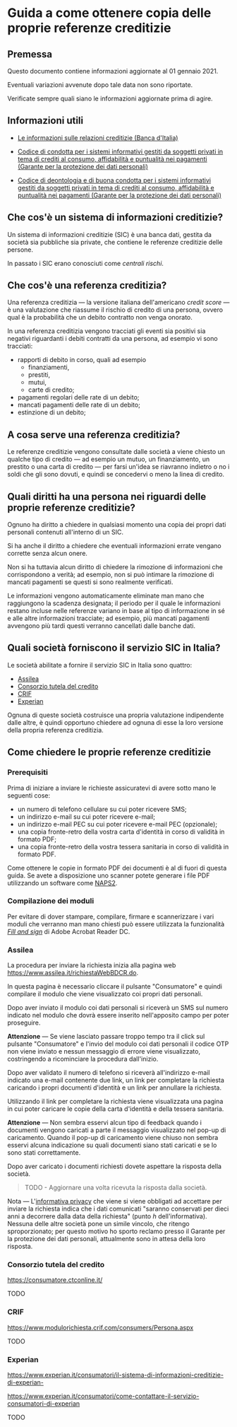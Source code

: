 # Guida a come ottenere copia delle proprie referenze creditizie

## Premessa

Questo documento contiene informazioni aggiornate al 01 gennaio 2021.

Eventuali variazioni avvenute dopo tale data non sono riportate.

Verificate sempre quali siano le informazioni aggiornate prima di agire.

## Informazioni utili

- [Le informazioni sulle relazioni creditizie (Banca d'Italia)](https://economiapertutti.bancaditalia.it/informazioni-di-base/relazioni-creditizie/)

- [Codice di condotta per i sistemi informativi gestiti da soggetti privati in tema di crediti al consumo, affidabilità e puntualità nei pagamenti (Garante per la protezione dei dati personali)](https://www.garanteprivacy.it/web/guest/home/docweb/-/docweb-display/docweb/9141941)

- [Codice di deontologia e di buona condotta per i sistemi informativi gestiti da soggetti privati in tema di crediti al consumo, affidabilità e puntualità nei pagamenti (Garante per la protezione dei dati personali)](https://www.garanteprivacy.it/web/guest/home/docweb/-/docweb-display/docweb/1556693)

## Che cos'è un sistema di informazioni creditizie?

Un sistema di informazioni creditizie (SIC) è una banca dati, gestita da società sia pubbliche sia private, che contiene le referenze creditizie delle persone.

In passato i SIC erano conosciuti come *centrali rischi*.

## Che cos'è una referenza creditizia?

Una referenza creditizia — la versione italiana dell'americano *credit score* — è una valutazione che riassume il rischio di credito di una persona, ovvero qual è la probabilità che un debito contratto non venga onorato.

In una referenza creditizia vengono tracciati gli eventi sia positivi sia negativi riguardanti i debiti contratti da una persona, ad esempio vi sono tracciati:

- rapporti di debito in corso, quali ad esempio
  - finanziamenti,
  - prestiti,
  - mutui,
  - carte di credito;
- pagamenti regolari delle rate di un debito;
- mancati pagamenti delle rate di un debito;
- estinzione di un debito;

## A cosa serve una referenza creditizia?

Le referenze creditizie vengono consultate dalle società a viene chiesto un qualche tipo di credito — ad esempio un mutuo, un finanziamento, un prestito o una carta di credito — per farsi un'idea se riavranno indietro o no i soldi che gli sono dovuti, e quindi se concedervi o meno la linea di credito.

## Quali diritti ha una persona nei riguardi delle proprie referenze creditizie?

Ognuno ha diritto a chiedere in qualsiasi momento una copia dei propri dati personali contenuti all'interno di un SIC.

Si ha anche il diritto a chiedere che eventuali informazioni errate vengano corrette senza alcun onere.

Non si ha tuttavia alcun diritto di chiedere la rimozione di informazioni che corrispondono a verità; ad esempio, non si può intimare la rimozione di mancati pagamenti se questi si sono realmente verificati.

Le informazioni vengono automaticamente eliminate man mano che raggiungono la scadenza designata; il periodo per il quale le informazioni restano incluse nelle referenze variano in base al tipo di informazione in sé e alle altre informazioni tracciate; ad esempio, più mancati pagamenti avvengono più tardi questi verranno cancellati dalle banche dati.

## Quali società forniscono il servizio SIC in Italia?

Le società abilitate a fornire il servizio SIC in Italia sono quattro:

- [Assilea](https://www.assilea.it/default.do)
- [Consorzio tutela del credito](https://www.ctconline.it/)
- [CRIF](https://www.crif.it/consumatori/)
- [Experian](https://www.experian.it/consumatori)

Ognuna di queste società costruisce una propria valutazione indipendente dalle altre, è quindi opportuno chiedere ad ognuna di esse la loro versione della propria referenza creditizia.

## Come chiedere le proprie referenze creditizie

### Prerequisiti

Prima di iniziare a inviare le richieste assicuratevi di avere sotto mano le seguenti cose:

- un numero di telefono cellulare su cui poter ricevere SMS;
- un indirizzo e-mail su cui poter ricevere e-mail;
- un indirizzo e-mail PEC su cui poter ricevere e-mail PEC (opzionale);
- una copia fronte-retro della vostra carta d'identità in corso di validità in formato PDF;
- una copia fronte-retro della vostra tessera sanitaria in corso di validità in formato PDF.

Come ottenere le copie in formato PDF dei documenti è al di fuori di questa guida. Se avete a disposizione uno scanner potete generare i file PDF utilizzando un software come [NAPS2](https://www.naps2.com/).

### Compilazione dei moduli

Per evitare di dover stampare, compilare, firmare e scannerizzare i vari moduli che verranno man mano chiesti può essere utilizzata la funzionalità [*Fill and sign*](https://helpx.adobe.com/reader/using/fill-and-sign.html) di Adobe Acrobat Reader DC.

### Assilea

La procedura per inviare la richiesta inizia alla pagina web https://www.assilea.it/richiestaWebBDCR.do.

In questa pagina è necessario cliccare il pulsante "Consumatore" e quindi compilare il modulo che viene visualizzato coi propri dati personali.

Dopo aver inviato il modulo coi dati personali si riceverà un SMS sul numero indicato nel modulo che dovrà essere inserito nell'apposito campo per poter proseguire.

**Attenzione** — Se viene lasciato passare troppo tempo tra il click sul pulsante "Consumatore" e l'invio del modulo coi dati personali il codice OTP non viene inviato e nessun messaggio di errore viene visualizzato, costringendo a ricominciare la procedura dall'inizio.

Dopo aver validato il numero di telefono si riceverà all'indirizzo e-mail indicato una e-mail contenente due link, un link per completare la richiesta caricando i propri documenti d'identità e un link per annullare la richiesta.

Utilizzando il link per completare la richiesta viene visualizzata una pagina in cui poter caricare le copie della carta d'identità e della tessera sanitaria.

**Attenzione** — Non sembra esservi alcun tipo di feedback quando i documenti vengono caricati a parte il messaggio visualizzato nel pop-up di caricamento. Quando il pop-up di caricamento viene chiuso non sembra esservi alcuna indicazione su quali documenti siano stati caricati e se lo sono stati correttamente.

Dopo aver caricato i documenti richiesti dovete aspettare la risposta della società.

> TODO - Aggiornare una volta ricevuta la risposta dalla società.

Nota — L'[informativa privacy](https://www.assilea.it/jsp/bdcrweb/informativa.pdf) che viene si viene obbligati ad accettare per inviare la richiesta indica che i dati comunicati "saranno conservati per dieci anni a decorrere dalla data della richiesta" (punto *h* dell'informativa). Nessuna delle altre società pone un simile vincolo, che ritengo sproporzionato; per questo motivo ho sporto reclamo presso il Garante per la protezione dei dati personali, attualmente sono in attesa della loro risposta.

### Consorzio tutela del credito

https://consumatore.ctconline.it/

TODO

### CRIF

https://www.modulorichiesta.crif.com/consumers/Persona.aspx

TODO

### Experian

https://www.experian.it/consumatori/il-sistema-di-informazioni-creditizie-di-experian-

https://www.experian.it/consumatori/come-contattare-il-servizio-consumatori-di-experian

TODO
